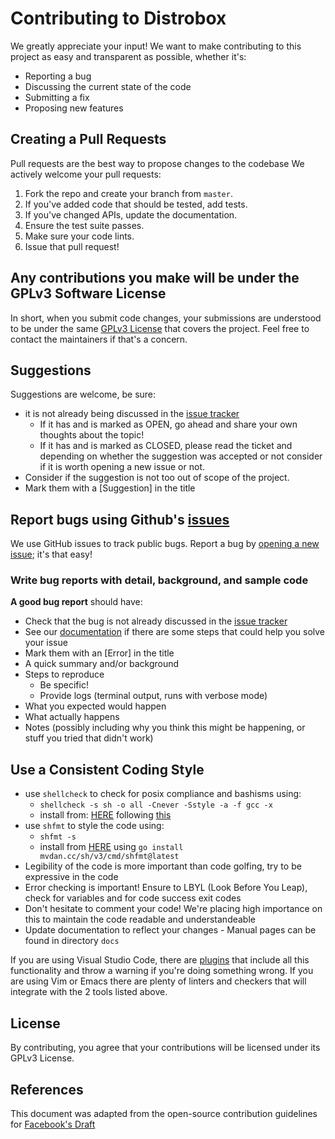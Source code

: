 # Contributing to Distrobox
We greatly appreciate your input! We want to make contributing to this project as easy and transparent as possible, whether it's:

- Reporting a bug
- Discussing the current state of the code
- Submitting a fix
- Proposing new features

## Creating a Pull Requests
Pull requests are the best way to propose changes to the codebase
We actively welcome your pull requests:

1. Fork the repo and create your branch from `master`.
2. If you've added code that should be tested, add tests.
3. If you've changed APIs, update the documentation.
4. Ensure the test suite passes.
5. Make sure your code lints.
6. Issue that pull request!

## Any contributions you make will be under the GPLv3 Software License
In short, when you submit code changes, your submissions are understood to be under the same [GPLv3 License](https://choosealicense.com/licenses/gpl-3.0/) that covers the project.
Feel free to contact the maintainers if that's a concern.

## Suggestions
Suggestions are welcome, be sure:

- it is not already being discussed in the [issue tracker](https://github.com/89luca89/distrobox/issues)
    - If it has and is marked as OPEN, go ahead and share your own thoughts about the topic!
    - If it has and is marked as CLOSED, please read the ticket and depending on whether the suggestion was accepted or not consider if it is worth opening a new issue or not.
- Consider if the suggestion is not too out of scope of the project.
- Mark them with a [Suggestion] in the title

## Report bugs using Github's [issues](https://github.com/89luca89/distrobox/issues)
We use GitHub issues to track public bugs.
Report a bug by [opening a new issue](); it's that easy!

### Write bug reports with detail, background, and sample code

**A good bug report** should have:

- Check that the bug is not already discussed in the [issue tracker](https://github.com/89luca89/distrobox/issues)
- See our [documentation](https://github.com/89luca89/distrobox/tree/main/docs) if there are some steps that could help you solve your issue
- Mark them with an [Error] in the title
- A quick summary and/or background
- Steps to reproduce
  - Be specific!
  - Provide logs (terminal output, runs with verbose mode)
- What you expected would happen
- What actually happens
- Notes (possibly including why you think this might be happening, or stuff you tried that didn't work)

## Use a Consistent Coding Style

- use `shellcheck` to check for posix compliance and bashisms using:
    - `shellcheck -s sh -o all -Cnever -Sstyle -a -f gcc -x`
    - install from: [HERE](https://github.com/koalaman/shellcheck) following [this](https://github.com/koalaman/shellcheck#installing)
- use `shfmt` to style the code using:
    - `shfmt -s`
    - install from [HERE](https://github.com/mvdan/sh) using `go install mvdan.cc/sh/v3/cmd/shfmt@latest`
- Legibility of the code is more important than code golfing, try to be expressive in the code
- Error checking is important! Ensure to LBYL (Look Before You Leap), check for variables and for code success exit codes
- Don't hesitate to comment your code! We're placing high importance on this to maintain the code readable and understandeable
- Update documentation to reflect your changes - Manual pages can be found in directory `docs`

If you are using Visual Studio Code, there are [plugins](https://marketplace.visualstudio.com/items?itemName=timonwong.shellcheck)  that include all this functionality and throw a warning if you're doing something wrong.
If you are using Vim or Emacs there are plenty of linters and checkers that will integrate with the 2 tools listed above.

## License
By contributing, you agree that your contributions will be licensed under its GPLv3 License.

## References
This document was adapted from the open-source contribution guidelines for [Facebook's Draft](https://github.com/facebook/draft-js/blob/a9316a723f9e918afde44dea68b5f9f39b7d9b00/CONTRIBUTING.md)
